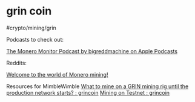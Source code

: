 # grin coin
#crypto/mining/grin

Podcasts to check out: 

[The Monero Monitor Podcast by bigreddmachine on Apple Podcasts](https://itunes.apple.com/us/podcast/the-monero-monitor-podcast/id1219884877?mt=2&ign-mpt=uo%3D4)

Reddits: 

[Welcome to the world of Monero mining!](https://www.reddit.com/r/MoneroMining/)

Resources for MimbleWimble
[What to mine on a GRIN mining rig until the production network starts? : grincoin](https://www.reddit.com/r/grincoin/comments/7pf4fo/what_to_mine_on_a_grin_mining_rig_until_the/)
[Mining on Testnet : grincoin](https://www.reddit.com/r/grincoin/comments/7qeutk/mining_on_testnet/)
